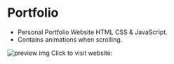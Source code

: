 # Portfolio 

- Personal Portfolio Website HTML CSS & JavaScript.
- Contains animations when scrolling.

![preview img](/preview.png)
Click to visit website: 

